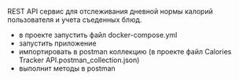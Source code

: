 REST API сервис для отслеживания дневной нормы калорий пользователя и учета съеденных блюд.
- в проекте запустить файл docker-compose.yml
- запустить приложение
- импортировать в postman коллекцию (в проекте файл Calories Tracker API.postman_collection.json)
- выполнит методы в postman
